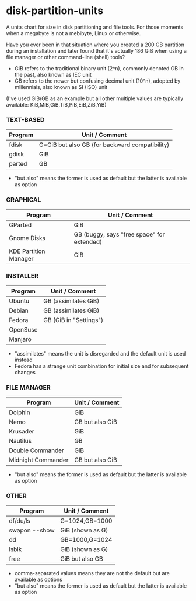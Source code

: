 # disk-partition-units
A units chart for size in disk partitioning and file tools. For those moments when a megabyte is not a mebibyte, Linux or otherwise.

Have you ever been in that situation where you created a 200 GB partition during an installation and later found that it's actually 186 GiB when using a file manager or other command-line (shell) tools?

* GiB refers to the traditional binary unit (2^n), commonly denoted GB in the past, also known as IEC unit
* GB refers to the newer but confusing decimal unit (10^n), adopted by millennials, also known as SI (ISO) unit

(I've used GiB/GB as an example but all other multiple values are typically available: KiB,MiB,GiB,TiB,PiB,EiB,ZiB,YiB)

### TEXT-BASED
**Program** | **Unit / Comment**
--- | ---
fdisk | G=GiB but also GB (for backward compatibility)
gdisk | GiB
parted | GB
* "but also" means the former is used as default but the latter is available as option

### GRAPHICAL
**Program** | **Unit / Comment**
--- | ---
GParted|GiB
Gnome Disks|GB (buggy, says "free space" for extended)
KDE Partition Manager|GiB

### INSTALLER
**Program** | **Unit / Comment**
--- | ---
Ubuntu|GB (assimilates GiB)
Debian|GB (assimilates GiB)
Fedora|GB (GiB in "Settings")
OpenSuse|
Manjaro|
* "assimilates" means the unit is disregarded and the default unit is used instead
* Fedora has a strange unit combination for initial size and for subsequent changes

### FILE MANAGER
**Program** | **Unit / Comment**
--- | ---
Dolphin|GiB
Nemo|GB but also GiB
Krusader|GiB
Nautilus|GB
Double Commander|GiB
Midnight Commander|GB but also GiB
* "but also" means the former is used as default but the latter is available as option

### OTHER
**Program** | **Unit / Comment**
--- | ---
df/du/ls|G=1024,GB=1000
swapon --show|GiB (shown as G)
dd|GB=1000,G=1024
lsblk|GiB (shown as G)
free|GiB but also GB
* comma-separated values means they are not the default but are available as options
* "but also" means the former is used as default but the latter is available as option
